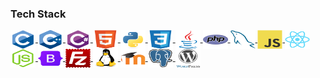 ### Tech Stack
<div style="display: inline-block">
  <a href="https://learn.microsoft.com/en-us/cpp/c-language/?view=msvc-170" target="_blank">
    <img align="center" alt="Natália-C" height="30" width="40" src="https://github.com/devicons/devicon/blob/master/icons/c/c-original.svg">
  </a>
  <a href="https://learn.microsoft.com/en-US/cpp/?view=msvc-170" target="_blank">
    <img align="center" alt="Natália-C++" height="30" width="40" src="https://github.com/devicons/devicon/blob/master/icons/cplusplus/cplusplus-original.svg">
  </a>
  <a href="https://learn.microsoft.com/en-us/dotnet/csharp/" target="_blank">
    <img align="center" alt="Natália-csharp" height="30" width="40" src="https://github.com/devicons/devicon/blob/master/icons/csharp/csharp-original.svg">
  </a>
  <a href="https://developer.mozilla.org/en-US/docs/Web/HTML" target="_blank"> 
    <img align="center" alt="Natália-HTML" height="30" width="40" src="https://github.com/devicons/devicon/blob/master/icons/html5/html5-original.svg">
  </a>
   <a href="https://docs.python.org/3/" target="_blank"> 
    <img align="center" alt="Natália-Python" height="30" width="40" src="https://github.com/devicons/devicon/blob/master/icons/python/python-original.svg">
  </a>
  <a href="https://developer.mozilla.org/en-US/docs/Web/CSS" target="_blank">
    <img align="center" alt="Natália-CSS" height="30" width="40" src="https://github.com/devicons/devicon/blob/master/icons/css3/css3-original.svg">
  </a>
  <a href="https://docs.oracle.com/en/java" target="_blank">
    <img align="center" alt="Natália-Java" height="30" width="40" src="https://github.com/devicons/devicon/blob/master/icons/java/java-original.svg">
  </a>
  <a href="https://www.php.net/docs.php" target="_blank">
    <img align="center" alt="Natália-php" height="30" width="40" src="https://github.com/devicons/devicon/blob/master/icons/php/php-original.svg">
  </a>
   <a href="https://dev.mysql.com/doc" target="_blank">
    <img align="center" alt="Natália-MySQL" height="30" width="40" src="https://github.com/devicons/devicon/blob/master/icons/mysql/mysql-original.svg">
  </a>
  <a href="https://developer.mozilla.org/en-US/docs/Web/javascript" target="_blank">
    <img align="center" alt="Natália-javascript" height="30" width="40" src="https://github.com/devicons/devicon/blob/master/icons/javascript/javascript-original.svg">
  </a>
  <a href="https://react.dev" target="_blank">
    <img align="center" alt="Natália-react" height="30" width="40" src="https://github.com/devicons/devicon/blob/master/icons/react/react-original.svg">
  </a>
  <a href="https://nodejs.org/en/docs" target="_blank">
    <img align="center" alt="Natália-nodejs" height="30" width="40" src="https://github.com/devicons/devicon/blob/master/icons/nodejs/nodejs-original.svg">
  </a>
    <a href="https://getbootstrap.com/docs/5.3/getting-started/introduction/" target="_blank">
    <img align="center" alt="Natália-Bootstrap" height="30" width="40" src="https://github.com/devicons/devicon/blob/master/icons/bootstrap/bootstrap-original.svg">
  </a>
   </a>
    <a href="https://wiki.filezilla-project.org/Documentation" target="_blank">
    <img align="center" alt="Natália-Filezilla" height="30" width="40" src="https://github.com/devicons/devicon/blob/master/icons/filezilla/filezilla-plain.svg">
  </a>
  </a>
    <a href="https://www.kernel.org/doc/html/v4.10/index.html" target="_blank">
    <img align="center" alt="Natália-Filezilla" height="30" width="40" src="https://github.com/devicons/devicon/blob/master/icons/linux/linux-original.svg">
  </a>
 </a>
    <a href="https://docs.moodle.org/403/en/Main_page" target="_blank">
    <img align="center" alt="Natália-Filezilla" height="30" width="40" src="https://github.com/devicons/devicon/blob/master/icons/moodle/moodle-original.svg">
  </a>
  </a>
    <a href="https://www.postgresql.org/docs/" target="_blank">
    <img align="center" alt="Natália-Filezilla" height="30" width="40" src="https://github.com/devicons/devicon/blob/master/icons/postgresql/postgresql-original.svg">
  </a>
   </a>
    <a href="https://wordpress.org/documentation/" target="_blank">
    <img align="center" alt="Natália-Filezilla" height="30" width="40" src="https://github.com/devicons/devicon/blob/master/icons/wordpress/wordpress-original.svg">
  </a>
  








